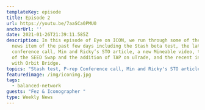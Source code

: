 ```yaml
---
templateKey: episode
title: Episode 2
url: https://youtu.be/7aaSCa0PMU0
anchorUrl: ''
date: 2021-01-26T21:39:11.585Z
description: In this episode of Eye on ICON, we run through some of the bigger
  news item of the past few days including the Stash beta test, the latest P-Rep
  conference call, Min and Ricky’s STO article, a new Mineable video, the launch
  of the SEED Swap and the addition of TAP on uTrade, and the recent interview
  with Orbit Bridge.
topics: "Stash test, P-rep Conference call, Min and Ricky's STO article "
featuredimage: /img/iconimg.jpg
tags:
  - balanced-network
guests: "Fez & Iconographer "
type: Weekly News
---
```

